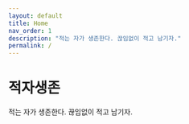 ```yaml
--- 
layout: default 
title: Home
nav_order: 1
description: "적는 자가 생존한다. 끊임없이 적고 남기자."
permalink: /
---
```


# 적자생존
적는 자가 생존한다. 끊임없이 적고 남기자.
